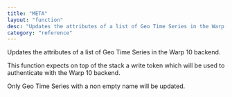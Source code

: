 ```yaml
---
title: "META"
layout: "function"
desc: "Updates the attributes of a list of Geo Time Series in the Warp 10 backend."
category: "reference"
---
```

 
Updates the attributes of a list of Geo Time Series in the Warp 10 backend.

This function expects on top of the stack a write token which will be used to authenticate with the Warp 10 backend.

Only Geo Time Series with a non empty name will be updated.

